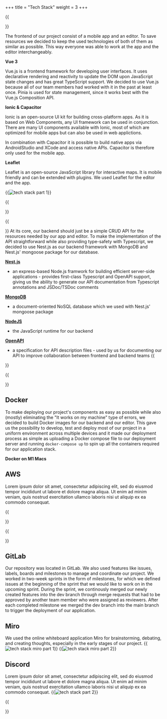 +++
title = "Tech Stack"
weight = 3
+++

{{<section title="Frontend">}}

The frontend of our project consist of a mobile app and an editor. To save resources we decided to keep the used technologies of both of them as similar as possible. This way everyone was able to work at the app and the editor interchangeably.

**Vue 3**

Vue.js is a frontend framework for developing user interfaces. It uses declarative rendering and reactivity to update the DOM upon JavaScript state changes and has great TypeScript support. We decided to use Vue.js because all of our team members had worked with it in the past at least once. Pinia is used for state management, since it works best with the Vue.js Composition API.

**Ionic & Capacitor**

Ionic is an open-source UI kit for building cross-platform apps. As it is based on Web Components, any UI framework can be used in conjunction. There are many UI components available with Ionic, most of which are optimized for mobile apps but can also be used in web applictions.

In combination with Capacitor it is possible to build native apps via AndroidStudio and XCode and access native APIs. Capacitor is therefore only used for the mobile app.

**Leaflet**

Leaflet is an open-source JavaScript library for interactive maps. It is mobile friendly and can be extended with plugins. We used Leaflet for the editor and the app.

[//]: # (TODO: add techstack image)

{{<image src="techstackcom.png" alt="tech stack part 1" caption="communication & design tech stack">}}

{{</section>}}

{{<section title="Backend">}}
At its core, our backend should just be a simple CRUD API for the resources needed by our app and editor. To make the implementation of the API straightforward while also providing type-safety with Typescript, we decided to use Nest.js as our backend framework with MongoDB and Nest.js' mongoose package for our database.

**[Nest.js](https://nestjs.com)**
* an express-based Node.js framwork for building efficient server-side applications - provides first-class Typescript and OpenAPI support, giving us the ability to generate our API documentation from Typescript annotations and JSDoc/TSDoc comments

**[MongoDB](https://www.mongodb.com/)**
* a document-oriented NoSQL database which we used with Nest.js' mongoose package

**[NodeJS](https://nodejs.org/)**
* the JavaScript runtime for our backend

**[OpenAPI](https://spec.openapis.org/oas/v3.1.0.html)**
* a specification for API description files - used by us for documenting our API to improve collaboration between frontend and backend teams
{{</section>}}

{{<section title="CI/CD">}}
## Docker
To make deploying our project's components as easy as possible while also (mostly) eliminating the "It works on my machine" type of errors, we decided to build Docker images for our backend and our editor. This gave us the possibility to develop, test and deploy most of our project in a uniform environment across multiple devices and it made our deployment process as simple as uploading a Docker compose file to our deployment server and running `docker-compose up` to spin up all the containers required for our application stack.

**Docker on M1 Macs**

[//]: # (TODO: add content)

## AWS

[//]: # (TODO: add content about deploying on HTW server, then switching to AWS and using HTW server as CI/CD server)

Lorem ipsum dolor sit amet, consectetur adipiscing elit, sed do eiusmod tempor incididunt ut labore et dolore magna aliqua. Ut enim ad minim veniam, quis nostrud exercitation ullamco laboris nisi ut aliquip ex ea commodo consequat. 

{{</section>}}

{{<section title="Development">}}
## GitLab
Our repository was located in GitLab. We also used features like issues, labels, boards and milestones to manage and coordinate our project. We worked in two-week sprints in the form of milestones, for which we defined issues at the beginning of the sprint that we would like to work on in the upcoming sprint. During the sprint, we continously merged our newly created features into the dev branch through merge requests that had to be approved by another team member who were assigned as reviewers. After each completed milestone we merged the dev branch into the main branch to trigger the deployment of our application. 

## Miro
We used the online whiteboard application Miro for brainstorming, debating, and creating thoughts, especially in the early stages of our project.
{{<image src="miro_example_research.png" alt="tech stack miro part 1" caption="Miro Research">}}
{{<image src="miro_example_prototypes.png" alt="tech stack miro part 2" caption="Miro Prototypes">}}

## Discord

Lorem ipsum dolor sit amet, consectetur adipiscing elit, sed do eiusmod tempor incididunt ut labore et dolore magna aliqua. Ut enim ad minim veniam, quis nostrud exercitation ullamco laboris nisi ut aliquip ex ea commodo consequat. 
{{<image src="techstackdev.png" alt="tech stack part 2" caption="development tech stack">}}

{{</section>}}



